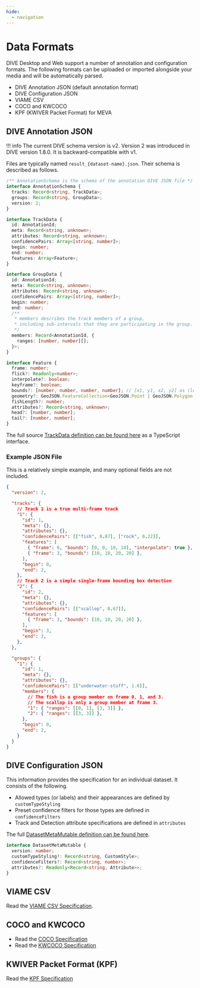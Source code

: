 ```yaml
---
hide:
  - navigation
---
```


# Data Formats

DIVE Desktop and Web support a number of annotation and configuration formats.  The following formats can be uploaded or imported alongside your media and will be automatically parsed.

* DIVE Annotation JSON (default annotation format)
* DIVE Configuration JSON
* VIAME CSV
* COCO and KWCOCO
* KPF (KWIVER Packet Format) for MEVA

## DIVE Annotation JSON

!!! info
    The current DIVE schema version is v2.  Version 2 was introduced in DIVE version 1.8.0.  It is backward-compatible with v1.

Files are typically named `result_{dataset-name}.json`.  Their schema is described as follows.

``` typescript
/** AnnotationSchema is the schema of the annotation DIVE JSON file */
interface AnnotationSchema {
  tracks: Record<string, TrackData>;
  groups: Record<string, GroupData>;
  version: 2;
}

interface TrackData {
  id: AnnotationId;
  meta: Record<string, unknown>;
  attributes: Record<string, unknown>;
  confidencePairs: Array<[string, number]>;
  begin: number;
  end: number;
  features: Array<Feature>;
}

interface GroupData {
  id: AnnotationId;
  meta: Record<string, unknown>;
  attributes: Record<string, unknown>;
  confidencePairs: Array<[string, number]>;
  begin: number;
  end: number;
  /**
   * members describes the track members of a group,
   * including sub-intervals that they are participating in the group.
   */
  members: Record<AnnotationId, {
    ranges: [number, number][];
  }>;
}

interface Feature {
  frame: number;
  flick?: Readonly<number>;
  interpolate?: boolean;
  keyframe?: boolean;
  bounds?: [number, number, number, number]; // [x1, y1, x2, y2] as (left, top), (bottom, right)
  geometry?: GeoJSON.FeatureCollection<GeoJSON.Point | GeoJSON.Polygon | GeoJSON.LineString | GeoJSON.Point>;
  fishLength?: number;
  attributes?: Record<string, unknown>;
  head?: [number, number];
  tail?: [number, number];
}
```

The full source [TrackData definition can be found here](https://github.com/Kitware/dive/blob/main/client/src/track.ts) as a TypeScript interface.

### Example JSON File

This is a relatively simple example, and many optional fields are not included.

```json
{
  "version": 2,

  "tracks": {
    // Track 1 is a true multi-frame track
    "1": {
      "id": 1,
      "meta": {},
      "attributes": {},
      "confidencePairs": [["fish", 0.87], ["rock", 0.22]],
      "features": [
        { "frame": 0, "bounds": [0, 0, 10, 10], "interpolate": true },
        { "frame": 3, "bounds": [10, 10, 20, 20] },
      ],
      "begin": 0,
      "end": 2,
    },
    // Track 2 is a simple single-frame bounding box detection
    "2": {
      "id": 2,
      "meta": {},
      "attributes": {},
      "confidencePairs": [["scallop", 0.67]],
      "features": [
        { "frame": 3, "bounds": [10, 10, 20, 20] },
      ],
      "begin": 3,
      "end": 3,
    },
  },

  "groups": {
    "1": {
      "id": 1,
      "meta": {},
      "attributes": {},
      "confidencePairs": [["underwater-stuff", 1.0]],
      "members": {
        // The fish is a group member on frame 0, 1, and 3.
        // The scallop is only a group member at frame 3.
        "1": { "ranges": [[0, 1], [3, 3]] },
        "2": { "ranges": [[3, 3]] },
      },
      "begin": 0,
      "end": 2,
    }
  }
}
```

## DIVE Configuration JSON

This information provides the specification for an individual dataset.  It consists of the following.

* Allowed types (or labels) and their appearances are defined by `customTypeStyling`
* Preset confidence filters for those types are defined in `confidenceFilters`
* Track and Detection attribute specifications are defined in `attributes`

The full [DatasetMetaMutable definition can be found here](https://github.com/Kitware/dive/blob/main/client/dive-common/apispec.ts).

```typescript
interface DatasetMetaMutable {
  version: number;
  customTypeStyling?: Record<string, CustomStyle>;
  confidenceFilters?: Record<string, number>;
  attributes?: Readonly<Record<string, Attribute>>;
}
```

## VIAME CSV

Read the [VIAME CSV Specification](https://viame.readthedocs.io/en/latest/section_links/detection_file_conversions.html).

## COCO and KWCOCO

* Read the [COCO Specification](https://cocodataset.org/#format-data)
* Read the [KWCOCO Specification](https://kwcoco.readthedocs.io/en/release/getting_started.html)

## KWIVER Packet Format (KPF)

Read the [KPF Specification](https://kwiver-diva.readthedocs.io/en/latest/kpf.html)
